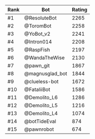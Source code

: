 Rank|Bot|Rating
---|---|---
#1|@ResoluteBot|2265
#2|@ToromBot|2258
#3|@YoBot_v2|2241
#4|@Intron014|2208
#5|@RaspFish|2197
#6|@WandaTheWise|2130
#7|@pawn_git|1867
#8|@magnusglad_bot|1844
#9|@clueless-bot|1672
#10|@FataliiBot|1586
#11|@Demolito_L6|1286
#12|@Demolito_L5|1216
#13|@Demolito_L4|1074
#14|@botTideEval|874
#15|@pawnrobot|674

